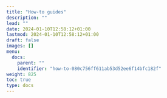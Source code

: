 ```yaml
---
title: "How-to guides"
description: ""
lead: ""
date: 2024-01-10T12:58:12+01:00
lastmod: 2024-01-10T12:58:12+01:00
draft: false
images: []
menu:
  docs:
    parent: ""
    identifier: "how-to-080c756ff611ab53d52ee6f14bfc182f"
weight: 825
toc: true
type: docs
---
```

